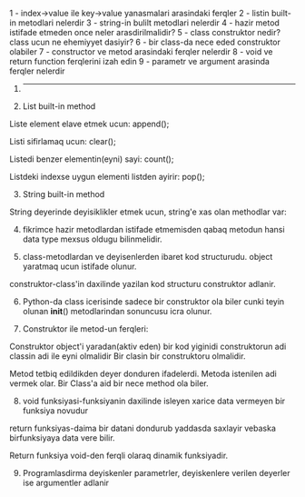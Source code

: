 1 - index->value ile key->value yanasmalari arasindaki ferqler
2 - listin built-in metodlari nelerdir
3 - string-in bulilt metodlari nelerdir
4 - hazir metod istifade etmeden once neler arasdirilmalidir?
5 - class construktor nedir? class ucun ne ehemiyyet dasiyir?
6 - bir class-da nece eded construktor olabiler
7 - constructor ve metod arasindaki ferqler nelerdir
8 - void ve return function ferqlerini izah edin
9 - parametr ve argument arasinda ferqler nelerdir


1. ----


2. List built-in method

Liste element elave etmek ucun: append();

Listi sifirlamaq ucun: clear();

Listedi benzer elementin(eyni) sayi: count();

Listdeki indexse uygun elementi listden ayirir: pop();


3. String built-in method

String deyerinde deyisiklikler etmek ucun, string'e xas olan methodlar var:



4. fikrimce hazir metodlardan istifade etmemisden qabaq metodun hansi data type mexsus oldugu bilinmelidir.

5. class-metodlardan  ve deyisenlerden ibaret kod structurudu. object         yaratmaq  ucun istifade olunur.    

construktor-class'in daxilinde yazilan kod structuru construktor adlanir. 


6. Python-da class icerisinde sadece bir construktor ola biler cunki teyin olunan __init__() metodlarindan sonuncusu icra olunur.

7. Construktor ile metod-un ferqleri:

Construktor object'i yaradan(aktiv eden) bir kod yiginidi
construktorun adi classin adi ile eyni olmalidir
Bir clasin bir construktoru olmalidir.


Metod tetbiq edildikden deyer donduren ifadelerdi.
Metoda istenilen adi vermek olar.
Bir Class'a aid bir nece method ola biler.

8. void funksiyasi-funksiyanin daxilinde isleyen xarice data vermeyen bir funksiya novudur

return funksiyas-daima bir datani dondurub yaddasda saxlayir vebaska birfunksiyaya data vere bilir.

Return funksiya void-den ferqli olaraq dinamik funksiyadir.

9. Programlasdirma deyiskenler parametrler, deyiskenlere verilen deyerler ise argumentler adlanir
